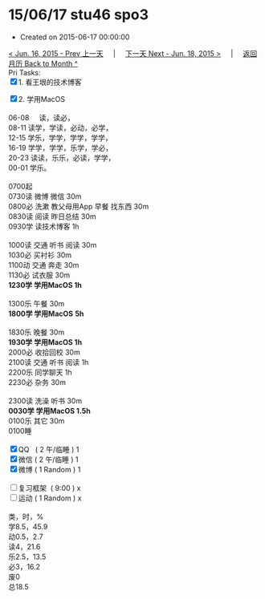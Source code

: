# 15/06/17 stu46 spo3

- Created on 2015-06-17 00:00:00

[< Jun. 16, 2015 - Prev 上一天](/_archived/lifelogs/2015/06/d16.md) &nbsp; &nbsp; | &nbsp; &nbsp; [下一天 Next - Jun. 18, 2015 >](/_archived/lifelogs/2015/06/d18.md) &nbsp; &nbsp; |  &nbsp; &nbsp; [返回月历 Back to Month ^](/_archived/lifelogs/2015/06/index.md)
<br/>Pri Tasks:</strong><br clear="none"/><input type="checkbox" checked="true" />1. 看王垠的技术博客</div>        <div><input type="checkbox" checked="true" />2. 学用MacOS<br/></div>        <div>                <div><br clear="none"/></div>                <div>06-08     读，读必，</div>08-11 读学，学读，必动，必学，<br clear="none"/>12-15 学乐，学学，学学，学学，<br clear="none"/>16-19 学学，学学，乐学，学必，<br clear="none"/>20-23 读读，乐乐，必读，学学，        </div>        <div>00-01 学乐。<br/>                <div><br clear="none"/></div>0700起        </div>        <div>0730读 微博 微信 30m</div>        <div>0800必 洗漱 教父母用App 早餐 找东西 30m</div>        <div>0830读 阅读 昨日总结 30m</div>        <div>0930学 读技术博客 1h</div>        <div><br/></div>        <div>1000读 交通 听书 阅读 30m</div>        <div>1030必 买衬衫 30m</div>        <div>1100动 交通 奔走 30m</div>        <div>1130必 试衣服 30m</div>        <div><b>1230学 学用MacOS 1h</b></div>        <div><br/></div>        <div>1300乐 午餐 30m</div>        <div><strong>1800学 </strong><b>学用MacOS</b> <strong>5h</strong></div>        <div>                <div><br clear="none"/></div>1830乐 晚餐 30m        </div>        <div><b>1930学 学用MacOS 1h</b></div>        <div>2000必 收拾回校 30m</div>        <div>2100读 交通 听书 阅读 1h</div>        <div>2200乐 同学聊天 1h</div>        <div>2230必 杂务 30m</div>        <div><br/></div>        <div>2300读 洗澡 听书 30m</div>        <div><b>0030学 学用MacOS 1.5h</b></div>        <div>0100乐 其它 30m</div>        <div>0100睡</div>        <div><br clear="none"/></div>        <div><input type="checkbox" checked="true" />QQ   ( 2 午/临睡 ) 1<br clear="none"/><input type="checkbox" checked="true" />微信 ( 2 午/临睡 ) 1</div>        <div><input type="checkbox" checked="true" />微博 ( 1 Random ) 1</div>        <div><br clear="none"/></div>        <div><input type="checkbox" />复习框架  ( 9:00 ) x<br clear="none"/></div>        <div><input type="checkbox" />运动 ( 1 Random ) x</div>        <div>                <div><br clear="none"/></div>类，时，%<br clear="none"/>学8.5，45.9<br clear="none"/>动0.5，2.7<br clear="none"/>读4，21.6<br clear="none"/>乐2.5，13.5<br clear="none"/>必3，16.2<br clear="none"/>废0<br clear="none"/>总18.5        </div>
